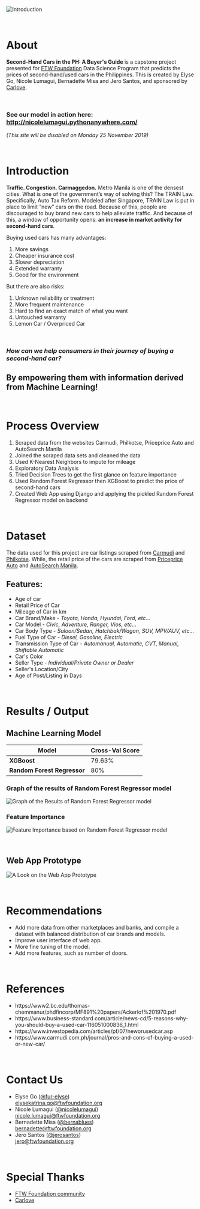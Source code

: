 ![Introduction](https://github.com/nicolelumagui/FTW-Capstone_Second-Hand-Cars-in-PH/blob/master/Images/Team%20Money%20Capstone%20190810-01.png)

<br>

# About
**Second-Hand Cars in the PH: A Buyer's Guide** is a capstone project presented for [FTW Foundation](https://www.ftwfoundation.org) Data Science Program that predicts the prices of second-hand/used cars in the Philippines. This is created by Elyse Go, Nicole Lumagui, Bernadette Misa and Jero Santos, and sponsored by [Carlove](https://www.carlove.ph/).

<br>

### See our model in action here: http://nicolelumagui.pythonanywhere.com/
*(This site will be disabled on Monday 25 November 2019)*

<br>

# Introduction
**Traffic. Congestion. Carmaggedon.**
Metro Manila is one of the densest cities. What is one of the government’s way of solving this? The TRAIN Law. Specifically, Auto Tax Reform.
Modeled after Singapore, TRAIN Law is put in place to limit “new” cars on the road. Because of this, people are discouraged to buy brand new cars to help alleviate traffic. And because of this, a window of opportunity opens: **an increase in market activity for second-hand cars**.

Buying used cars has many advantages:
  <ol>
    <li>More savings</li>
    <li>Cheaper insurance cost</li>
    <li>Slower depreciation</li>
    <li>Extended warranty</li>
    <li>Good for the environment</li>
  </ol>
  
But there are also risks:
<ol>
  <li>Unknown reliability or treatment</li>
  <li>More frequent maintenance</li>
  <li>Hard to find an exact match of what you want</li>
  <li>Untouched warranty</li>
  <li>Lemon Car / Overpriced Car</li>
</ol>
  
<br>

### *How can we help consumers in their journey of buying a second-hand car?*
## By empowering them with information derived from Machine Learning!

<br>

# Process Overview
1. Scraped data from the websites Carmudi, Philkotse, Priceprice Auto and AutoSearch Manila
1. Joined the scraped data sets and cleaned the data
1. Used K-Nearest Neighbors to impute for mileage 
1. Exploratory Data Analysis
1. Tried Decision Trees to get the first glance on feature importance
1. Used Random Forest Regressor then XGBoost to predict the price of second-hand cars
1. Created Web App using Django and applying the pickled Random Forest Regressor model on backend

<br>

# Dataset
<p>
The data used for this project are car listings scraped from <a href="https://www.carmudi.com.ph/">Carmudi</a> and <a href="https://philkotse.com">Philkotse</a>. While, the retail price of the cars are scraped from <a href="https://ph.priceprice.com/cars/">Priceprice Auto</a> and <a href="http://www.autosearchmanila.com/">AutoSearch Manila</a>.
</p>

## Features:
<ul>
  <li>
    Age of car
  </li>
  <li>
    Retail Price of Car
  </li>
  <li>
    Mileage of Car in km
  </li>
  <li>
    Car Brand/Make - 
    <i>Toyota, Honda, Hyundai, Ford, etc...</i>
  </li>
  <li>
    Car Model - 
    <i>Civic, Adventure, Ranger, Vios, etc...</i>
  </li>
  <li>
    Car Body Type - 
    <i>Saloon/Sedan, Hatchbak/Wagon, SUV, MPV/AUV, etc...</i>
  </li>
  <li>
    Fuel Type of Car - 
    <i>Diesel, Gasoline, Electric</i>
  </li>
  <li>
    Transmission Type of Car - 
    <i>Automanual, Automatic, CVT, Manual, Shiftable Automatic</i>
  </li>
  <li>
    Car's Color
  </li>
  <li>
    Seller Type - 
    <i>Individual/Private Owner or Dealer</i>
  </li>
  <li>
    Seller's Location/City
  </li>
  <li>
    Age of Post/Listing in Days
  </li>
</ul>

<br>

# Results / Output
## Machine Learning Model
**Model** | **Cross-Val Score** 
------------ | -------------
**XGBoost** | 79.63%
**Random Forest Regressor** | 80%

### Graph of the results of Random Forest Regressor model
![Graph of the Results of Random Forest Regressor model](https://github.com/nicolelumagui/FTW-Capstone_Second-Hand-Cars-in-PH/blob/master/Images/Team%20Money%20Capstone%20190810-25.png)

### Feature Importance
![Feature Importance based on Random Forest Regressor model](https://github.com/nicolelumagui/FTW-Capstone_Second-Hand-Cars-in-PH/blob/master/Images/Team%20Money%20Capstone%20190810-37.png)

<br>

## Web App Prototype
![A Look on the Web App Prototype](https://github.com/nicolelumagui/FTW-Capstone_Second-Hand-Cars-in-PH/blob/master/Images/Team%20Money%20Capstone%20190810-39.png)

<br>

# Recommendations
<ul>
  <li>Add more data from other marketplaces and banks, and compile a dataset with balanced distribution of car brands and models.</li>
  <li>Improve user interface of web app.</li>
  <li>More fine tuning of the model.</li>
  <li>Add more features, such as number of doors.</li>
</ul>

<br>

# References
<ul>
  <li>https://www2.bc.edu/thomas-chemmanur/phdfincorp/MF891%20papers/Ackerlof%201970.pdf</li>
  <li>https://www.business-standard.com/article/news-cd/5-reasons-why-you-should-buy-a-used-car-116051000836_1.html</li>
  <li>https://www.investopedia.com/articles/pf/07/neworusedcar.asp</li>
  <li>https://www.carmudi.com.ph/journal/pros-and-cons-of-buying-a-used-or-new-car/</li>
</ul>

<br>

# Contact Us
<ul>
  <li>
    Elyse Go (<a href="http://github.com/fur-elyse">@fur-elyse</a>)<br>
    <a href="mailto:elysekatrina.go@ftwfoundation.org">elysekatrina.go@ftwfoundation.org</a>
  </li>
  <li>
    Nicole Lumagui (<a href="http://github.com/nicolelumagui">@nicolelumagui</a>)<br>
    <a href="mailto:nicole.lumagui@ftwfoundation.org">nicole.lumagui@ftwfoundation.org</a>
  </li>
  <li>
    Bernadette Misa (<a href="http://github.com/bernablues">@bernablues</a>)<br>
    <a href="mailto:bernadette@ftwfoundation.org">bernadette@ftwfoundation.org</a>
  </li>
  <li>
    Jero Santos (<a href="http://github.com/jerosantos">@jerosantos</a>)<br>
    <a href="mailto:jero@ftwfoundation.org">jero@ftwfoundation.org</a>
  </li>
</ul>

<br>

# Special Thanks
<ul>
  <li>
    <a href="https://www.ftwfoundation.org">FTW Foundation community</a>
  </li>
  <li>
    <a href="https://www.carlove.ph/">Carlove</a>
  </li>
</ul>
